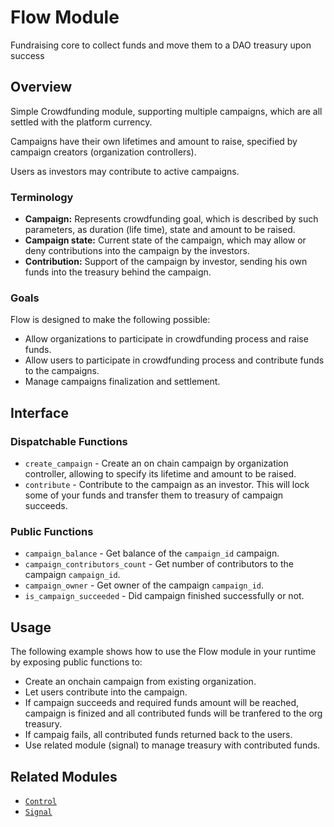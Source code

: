 # Flow Module

Fundraising core to collect funds and move them to a DAO treasury upon success

## Overview

Simple Crowdfunding module, supporting multiple campaigns, which are all settled with the platform currency.

Campaigns have their own lifetimes and amount to raise, specified by campaign creators (organization controllers).

Users as investors may contribute to active campaigns.


### Terminology

* **Campaign:** Represents crowdfunding goal, which is described by such parameters, as duration (life time), state and amount to be raised.
* **Campaign state:** Current state of the campaign, which may allow or deny contributions into the campaign by the investors.
* **Contribution:** Support of the campaign by investor, sending his own funds into the treasury behind the campaign.

### Goals

Flow is designed to make the following possible:

* Allow organizations to participate in crowdfunding process and raise funds.
* Allow users to participate in crowdfunding process and contribute funds to the campaigns.
* Manage campaigns finalization and settlement.

## Interface

### Dispatchable Functions

* `create_campaign` - Create an on chain campaign by organization controller, allowing to specify its lifetime and amount to be raised.
* `contribute` - Contribute to the campaign as an investor. This will lock some of your funds and transfer them to treasury of campaign succeeds.


### Public Functions

* `campaign_balance` - Get balance of the `campaign_id` campaign.
* `campaign_contributors_count` - Get number of contributors to the campaign `campaign_id`.
* `campaign_owner` - Get owner of the campaign `campaign_id`.
* `is_campaign_succeeded` - Did campaign finished successfully or not.

## Usage

The following example shows how to use the Flow module in your runtime by exposing public functions to:

* Create an onchain campaign from existing organization.
* Let users contribute into the campaign.
* If campaign succeeds and required funds amount will be reached, campaign is finized and all contributed funds will be tranfered to the org treasury.
* If campaig fails, all contributed funds returned back to the users.
* Use related module (signal) to manage treasury with contributed funds.


## Related Modules

* [`Control`](../control)
* [`Signal`](../signal)
